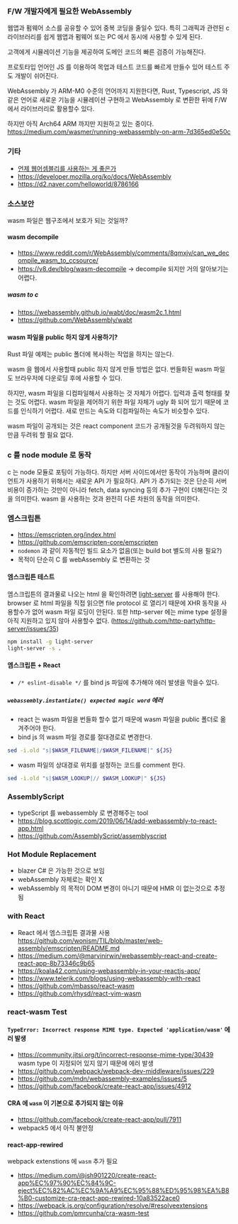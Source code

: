 ### F/W 개발자에게 필요한 WebAssembly
웹앱과 펌웨어 소스를 공유할 수 있어 중복 코딩을 줄일수 있다.
특히 그래픽과 관련된 c 라이브러리를 쉽게 웹앱과 펌웨어 또는 PC 에서 동시에 사용할 수 있게 된다.

고객에게 시뮬레이션 기능을 제공하여 도메인 코드의 빠른 검증이 가능해진다.

프로토타입 언어인 JS 를 이용하여 목업과 테스트 코드를 빠르게 만들수 있어 테스트 주도 개발이 쉬어진다.

WebAssembly 가 ARM-M0 수준의 언어까지 지원한다면,
Rust, Typescript, JS 와 같은 언어로 새로운 기능을 시뮬레이션 구현하고 WebAssembly 로 변환한 뒤에 F/W 에서 라이브러리로 활용할수 있다.

하지만 아직 Arch64 ARM 까지만 지원하고 있는 중이다.
https://medium.com/wasmer/running-webassembly-on-arm-7d365ed0e50c

### 기타
* [언제 웹어셈블리를 사용하는 게 좋은가](https://engineering.huiseoul.com/%EC%9E%90%EB%B0%94%EC%8A%A4%ED%81%AC%EB%A6%BD%ED%8A%B8%EB%8A%94-%EC%96%B4%EB%96%BB%EA%B2%8C-%EC%9E%91%EB%8F%99%ED%95%98%EB%8A%94%EA%B0%80-%EC%9B%B9%EC%96%B4%EC%85%88%EB%B8%94%EB%A6%AC%EC%99%80%EC%9D%98-%EB%B9%84%EA%B5%90-%EC%96%B8%EC%A0%9C-%EC%9B%B9%EC%96%B4%EC%85%88%EB%B8%94%EB%A6%AC%EB%A5%BC-%EC%82%AC%EC%9A%A9%ED%95%98%EB%8A%94-%EA%B2%8C-%EC%A2%8B%EC%9D%80%EA%B0%80-cf48a576ca3)
* https://developer.mozilla.org/ko/docs/WebAssembly
* https://d2.naver.com/helloworld/8786166

### 소스보안
wasm 파일은 웹구조에서 보호가 되는 것일까?

#### wasm decompile
* https://www.reddit.com/r/WebAssembly/comments/8qmxjv/can_we_decompile_wasm_to_ccsource/
* https://v8.dev/blog/wasm-decompile → decompile 되지만 거의 알아보기는 어렵다.

##### wasm to c
* https://webassembly.github.io/wabt/doc/wasm2c.1.html
* https://github.com/WebAssembly/wabt

#### wasm 파일을 public 하지 않게 사용하기?
Rust 파일 예제는 public 폴더에 복사하는 작업을 하지는 않는다.

wasm 을 웹에서 사용할때 public 하지 않게 만들 방법은 없다.
번들화된 wasm 파일도 브라우저에 다운로딩 후에 사용할 수 있다.

하지만, wasm 파일을 디컴파일해서 사용하는 것 자체가 어렵다.
입력과 출력 형태를 찾는 것도 어렵다.
wasm 파일을 제어하기 위한 파일 자체가 ugly 화 되어 있기 때문에 코드를 인식하기 어렵다.
새로 만드는 속도와 디컴파일하는 속도가 비슷할수 있다.

wasm 파일이 공개되는 것은 react component 코드가 공개될것을 두려워하지 않는 만큼 두려워 할 필요 없다.

### c 를 node module 로 동작
c 는 node 모듈로 포팅이 가능하다.
하지만 서버 사이드에서만 동작이 가능하며 클라이언트가 사용하기 위해서는 새로운 API 가 필요하다.
API 가 추가되는 것은 단순히 서버 비용이 증가하는 것만이 아니라 fetch, data syncing 등의 추가 구현이 더해진다는 것을 의미한다.
wasm 을 사용하는 것과 완전히 다른 차원의 동작을 의미한다.

### 엠스크립튼
* https://emscripten.org/index.html
* https://github.com/emscripten-core/emscripten
* `nodemon` 과 같이 자동적인 빌드 요소가 없음(또는 build bot 별도의 사용 필요?)
* 목적이 단순히 C 를 webAssembly 로 변환하는 것

#### 엠스크립튼 테스트
엠스크립튼의 결과물로 나오는 html 을 확인하려면 [light-server](https://github.com/txchen/light-server) 를 사용해야 한다.
browser 로 html 파일을 직접 읽으면 file protocol 로 열리기 때문에 XHR 동작을 사용할수가 없어 wasm 파일 로딩이 안된다.
또한 http-server 에는 mime type 설정을 아직 지원하고 있지 않아 사용할수 없다. (https://github.com/http-party/http-server/issues/35)

```sh
npm install -g light-server
light-server -s .
```

#### 엠스크립튼 + React
* `/* eslint-disable */` 를 bind js 파일에 추가해야 에러 발생을 막을수 있다.

##### `webassembly.instantiate() expected magic word` 에러
* react 는 wasm 파일을 번들화 할수 없기 때문에 wasm 파일을 public 폴더로 옮겨주어야 한다.
* bind js 의 wasm 파일 경로를 절대경로로 변경한다.
```sh
sed -i.old "s|$WASM_FILENAME|/$WASM_FILENAME|" ${JS}
```
* wasm 파일의 상대경로 위치를 설정하는 코드를 comment 한다.
```sh
sed -i.old "s|$WASM_LOOKUP|// $WASM_LOOKUP|" ${JS}
``` 

### AssemblyScript
* typeScript 를 webassembly 로 변경해주는 tool
* https://blog.scottlogic.com/2019/06/14/add-webassembly-to-react-app.html
* https://github.com/AssemblyScript/assemblyscript

### Hot Module Replacement
* blazer C# 은 가능한 것으로 보임
* webAssembly 자체로는 확인 X
* webAssembly 의 목적이 DOM 변경이 아니기 때문에 HMR 이 없는것으로 추정됨

### with React
* React 에서 엠스크립튼 결과물 사용 https://github.com/wonism/TIL/blob/master/web-assembly/emscripten/README.md
* https://medium.com/@marvinirwin/webassembly-react-and-create-react-app-8b73346c9b65
* https://koala42.com/using-webassembly-in-your-reactjs-app/
* https://www.telerik.com/blogs/using-webassembly-with-react
* https://github.com/mbasso/react-wasm
* https://github.com/rhysd/react-vim-wasm

### react-wasm Test
#### `TypeError: Incorrect response MIME type. Expected 'application/wasm'` 에러 발생
* https://community.jitsi.org/t/incorrect-response-mime-type/30439 wasm type 이 지정되어 있지 않기 때문에 에러 발생
* https://github.com/webpack/webpack-dev-middleware/issues/229
* https://github.com/mdn/webassembly-examples/issues/5
* https://github.com/facebook/create-react-app/issues/4912

#### CRA 에 `wasm` 이 기본으로 추가되지 않는 이유
* https://github.com/facebook/create-react-app/pull/7911
* webpack5 에서 아직 불안정

#### react-app-rewired
webpack extenstions 에 `wasm` 추가 필요
* https://medium.com/@jsh901220/create-react-app%EC%97%90%EC%84%9C-eject%EC%82%AC%EC%9A%A9%EC%95%88%ED%95%98%EA%B8%B0-customize-cra-react-app-rewired-10a83522ace0
* https://webpack.js.org/configuration/resolve/#resolveextensions
* https://github.com/pmrcunha/cra-wasm-test
